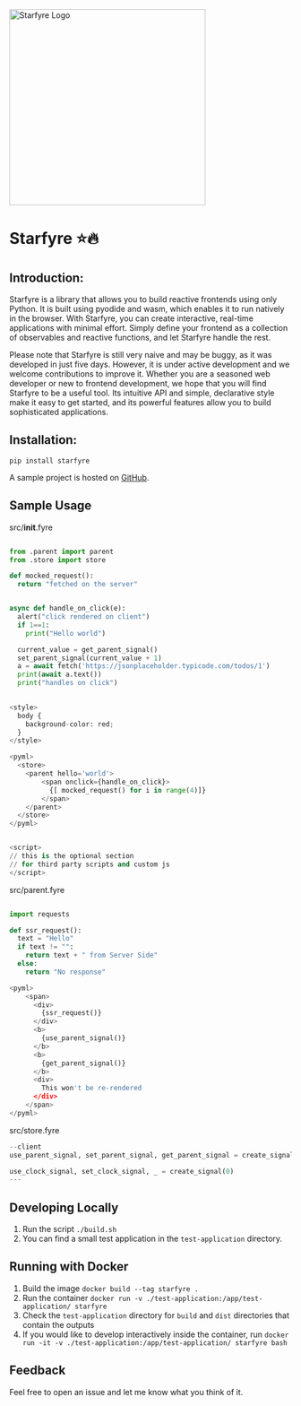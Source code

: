 
<img alt="Starfyre Logo" src="https://user-images.githubusercontent.com/29942790/221331176-609e156a-3896-4c1a-9386-7bf595dfb879.png" width="350" />

# Starfyre ⭐🔥

## Introduction:

Starfyre is a library that allows you to build reactive frontends using only Python. It is built using pyodide and wasm, which enables it to run natively in the browser. With Starfyre, you can create interactive, real-time applications with minimal effort. Simply define your frontend as a collection of observables and reactive functions, and let Starfyre handle the rest.

Please note that Starfyre is still very naive and may be buggy, as it was developed in just five days. However, it is under active development and we welcome contributions to improve it. Whether you are a seasoned web developer or new to frontend development, we hope that you will find Starfyre to be a useful tool. Its intuitive API and simple, declarative style make it easy to get started, and its powerful features allow you to build sophisticated applications.


## Installation:

```
pip install starfyre
```

A sample project is hosted on [GitHub](https://github.com/sansyrox/first-starfyre-app/).

## Sample Usage


src/__init__.fyre
```python

from .parent import parent
from .store import store

def mocked_request():
  return "fetched on the server"


async def handle_on_click(e):
  alert("click rendered on client")
  if 1==1:
    print("Hello world")

  current_value = get_parent_signal()
  set_parent_signal(current_value + 1)
  a = await fetch('https://jsonplaceholder.typicode.com/todos/1')
  print(await a.text())
  print("handles on click")
  

<style>
  body {
    background-color: red;
  }
</style>

<pyml>
  <store>
    <parent hello='world'>
        <span onclick={handle_on_click}>
          {[ mocked_request() for i in range(4)]}
        </span>
    </parent>
  </store>
</pyml>


<script>
// this is the optional section 
// for third party scripts and custom js
</script>

```

src/parent.fyre
```python

import requests

def ssr_request():
  text = "Hello"
  if text != "":
    return text + " from Server Side"
  else:
    return "No response"

<pyml>
    <span>
      <div>
        {ssr_request()}
      </div>
      <b>
        {use_parent_signal()}
      </b>
      <b>
        {get_parent_signal()}
      </b>
      <div> 
        This won't be re-rendered
      </div>
    </span>
</pyml>

```

src/store.fyre

```python
--client 
use_parent_signal, set_parent_signal, get_parent_signal = create_signal(2)

use_clock_signal, set_clock_signal, _ = create_signal(0)
---
```

## Developing Locally

1. Run the script `./build.sh`
2. You can find a small test application in the `test-application` directory.

## Running with Docker

1. Build the image `docker build --tag starfyre .`
2. Run the container `docker run -v ./test-application:/app/test-application/ starfyre`
3. Check the `test-application` directory for `build` and `dist` directories that contain the outputs
4. If you would like to develop interactively inside the container, run `docker run -it -v ./test-application:/app/test-application/ starfyre bash`

## Feedback

Feel free to open an issue and let me know what you think of it. 
